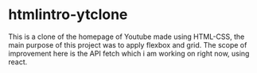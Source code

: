 # htmlintro-ytclone
This is a clone of the homepage of Youtube made using HTML-CSS, the main purpose of this project was to apply flexbox and grid.
The scope of improvement here is the API fetch which i am working on right now, using react.

